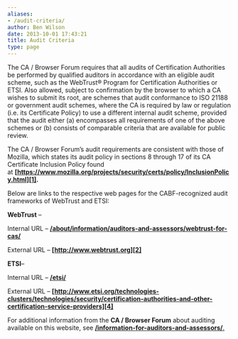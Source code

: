 ```yaml
---
aliases:
- /audit-criteria/
author: Ben Wilson
date: 2013-10-01 17:43:21
title: Audit Criteria
type: page
---
```


The CA / Browser Forum requires that all audits of Certification Authorities be performed by qualified auditors in accordance with an eligible audit scheme, such as the WebTrust® Program for Certification Authorities or ETSI. Also allowed, subject to confirmation by the browser to which a CA wishes to submit its root, are schemes that audit conformance to ISO 21188 or government audit schemes, where the CA is required by law or regulation (i.e. its Certificate Policy) to use a different internal audit scheme, provided that the audit either (a) encompasses all requirements of one of the above schemes or (b) consists of comparable criteria that are available for public review.

The CA / Browser Forum’s audit requirements are consistent with those of Mozilla, which states its audit policy in sections 8 through 17 of its CA Certificate Inclusion Policy found at **[https://www.mozilla.org/projects/security/certs/policy/InclusionPolicy.html][1].**

Below are links to the respective web pages for the CABF-recognized audit frameworks of WebTrust and ETSI:

**WebTrust** –

Internal URL – **[/about/information/auditors-and-assessors/webtrust-for-cas/](/about/information/auditors-and-assessors/webtrust-for-cas/)**

External URL – **[http://www.webtrust.org][2]**

**ETSI**–

Internal URL – **[/etsi/][3]**

External URL – **[http://www.etsi.org/technologies-clusters/technologies/security/certification-authorities-and-other-certification-service-providers][4]**

For additional information from the **CA / Browser Forum** about auditing available on this website, see [**/information-for-auditors-and-assessors/**.][5]

[1]: https://www.mozilla.org/projects/security/certs/policy/InclusionPolicy.html "Mozilla's CA Certificate Inclusion Policy"
[2]: http://www.webtrust.org "WebTrust for CAs"
[3]: /etsi/
[4]: http://www.etsi.org/technologies-clusters/technologies/security/certification-authorities-and-other-certification-service-providers "CAs issuing Qualified Certificates IAW ETSI TS 101 456 and Directive 1999/93"
[5]: /information-for-auditors-and-assessors/ "Information for Auditors and Assessors"
